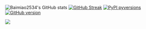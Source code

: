 ![Baimiao2534's GitHub stats](https://github-readme-stats.vercel.app/api?username=Baimiao2534&count_private=true)
[![GitHub Streak](https://github-readme-streak-stats.herokuapp.com/?user=Baimiao2534)](https://git.io/streak-stats)
[![PyPI pyversions](https://img.shields.io/pypi/pyversions/ansicolortags.svg)](https://pypi.python.org/pypi/ansicolortags/)
[![GitHub version](https://badge.fury.io/gh/Naereen%2FStrapDown.js.svg)](https://github.com/Naereen/StrapDown.js)

<img align="left" src="https://badges.toozhao.com/badges/01HCM5MW5CF8D6PZSNPJCEB7QR/green.svg">
